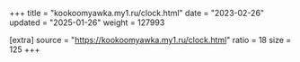 +++
title = "kookoomyawka.my1.ru/clock.html"
date = "2023-02-26"
updated = "2025-01-26"
weight = 127993

[extra]
source = "https://kookoomyawka.my1.ru/clock.html"
ratio = 18
size = 125
+++
